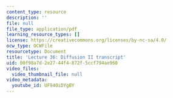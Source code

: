 ```yaml
---
content_type: resource
description: ''
file: null
file_type: application/pdf
learning_resource_types: []
license: https://creativecommons.org/licenses/by-nc-sa/4.0/
ocw_type: OCWFile
resourcetype: Document
title: 'Lecture 36: Diffusion II transcript'
uid: 00f98a7d-2e27-44f4-872f-5ccf794ae960
video_files:
  video_thumbnail_file: null
video_metadata:
  youtube_id: UF94OiDYgBY
---
```

